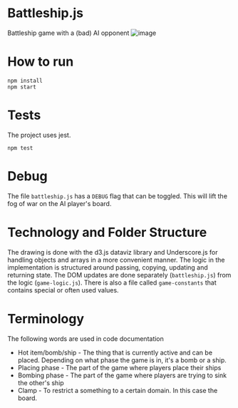 # Battleship.js
Battleship game with a (bad) AI opponent
![image](https://user-images.githubusercontent.com/9901298/121822022-0625bb80-cc9d-11eb-86e1-d53a1bf255a6.png) 

# How to run
```
npm install
npm start
```
# Tests
The project uses jest.
```
npm test
```
# Debug
The file `battleship.js` has a `DEBUG` flag that can be toggled. This will lift the fog of war on the AI player's board.

# Technology and Folder Structure
The drawing is done with the d3.js dataviz library and Underscore.js for handling objects and arrays in a more convenient manner. The logic in the implementation is structured around passing, copying, updating and returning state. The DOM updates are done separately (`battleship.js`) from the logic (`game-logic.js`). There is also a file called `game-constants` that contains special or often used values.

# Terminology
The following words are used in code documentation
* Hot item/bomb/ship - The thing that is currently active and can be placed. Depending on what phase the game is in, it's a bomb or a ship.
* Placing phase - The part of the game where players place their ships
* Bombing phase - The part of the game where players are trying to sink the other's ship
* Clamp - To restrict a something to a certain domain. In this case the board.

